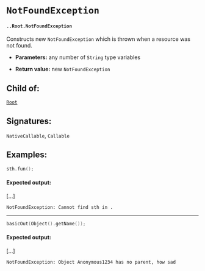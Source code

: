 # `NotFoundException`

#### `..Root.NotFoundException`

Constructs new `NotFoundException` which is thrown when a resource was not found.

* **Parameters:** any number of `String` type variables

* **Return value:** new `NotFoundException`

## Child of:

[`Root`](docs..Root.md)

## Signatures:

`NativeCallable`, `Callable`

## Examples:

```c
sth.fun();
```

#### Expected output:

[...]

```
NotFoundException: Cannot find sth in .
```

---

```c
basicOut(Object().getName());
```

#### Expected output:

[...]

```
NotFoundException: Object Anonymous1234 has no parent, how sad
```